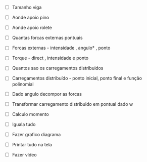 - [ ] Tamanho viga
- [ ] Aonde apoio pino 
- [ ] Aonde apoio rolete
- [ ] Quantas forcas externas pontuais
- [ ] Forcas externas - intensidade , angulo* , ponto
- [ ] Torque - direct , intensidade  e ponto
- [ ] Quantos sao os carregamentos distribuidos
- [ ] Carregamentos distribuído - ponto inicial, ponto final e função polinomial

- [ ] Dado angulo decompor as forcas
- [ ] Transformar carregamento distribuido em pontual dado w

- [ ] Calculo momento

- [ ] Iguala tudo 

- [ ] Fazer grafico diagrama

- [ ] Printar tudo na tela

- [ ] Fazer vídeo
